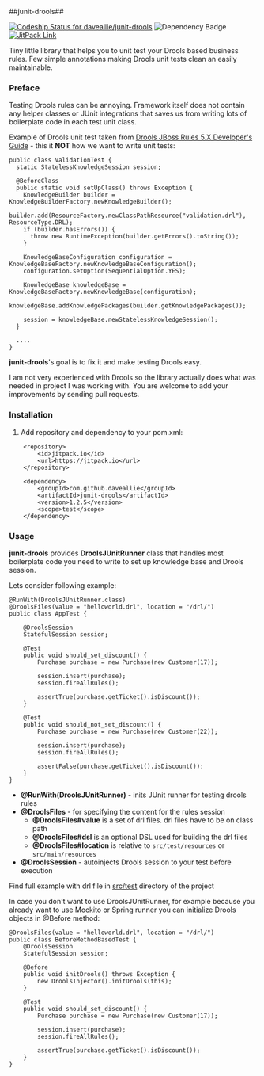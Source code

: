 ##junit-drools##

[![Codeship Status for daveallie/junit-drools](https://img.shields.io/codeship/46577080-0c5e-0133-fbe0-46840019e268/master.svg)](https://codeship.com/projects/91062) ![Dependency Badge](https://www.versioneye.com/user/projects/55a3c7bc3239390018000717/badge.svg?style=flat) [![JitPack Link](https://img.shields.io/github/tag/daveallie/junit-drools.svg?label=JitPack)](https://jitpack.io/#daveallie/junit-drools/1.1.0)

Tiny little library that helps you to unit test your Drools based business rules. Few simple annotations making Drools unit tests clean an easily maintainable.


### Preface ###

Testing Drools rules can be annoying. Framework itself does not contain any helper classes or JUnit integrations that saves us from writing lots of boilerplate code in each test unit class.

Example of Drools unit test taken from [Drools JBoss Rules 5.X Developer's Guide](https://code.google.com/p/droolsbook) - this it **NOT** how we want to write unit tests:

    public class ValidationTest {
      static StatelessKnowledgeSession session;

      @BeforeClass
      public static void setUpClass() throws Exception {
        KnowledgeBuilder builder = KnowledgeBuilderFactory.newKnowledgeBuilder();
        builder.add(ResourceFactory.newClassPathResource("validation.drl"), ResourceType.DRL);
        if (builder.hasErrors()) {
          throw new RuntimeException(builder.getErrors().toString());
        }

        KnowledgeBaseConfiguration configuration = KnowledgeBaseFactory.newKnowledgeBaseConfiguration();
        configuration.setOption(SequentialOption.YES);

        KnowledgeBase knowledgeBase = KnowledgeBaseFactory.newKnowledgeBase(configuration);
        knowledgeBase.addKnowledgePackages(builder.getKnowledgePackages());

        session = knowledgeBase.newStatelessKnowledgeSession();
      }

      ....
    }


**junit-drools**'s goal is to fix it and make testing Drools easy.

I am not very experienced with Drools so the library actually does what was needed in project I was working with. You are welcome to add your improvements by sending pull requests.

### Installation ###

1. Add repository and dependency to your pom.xml:

```
    <repository>
        <id>jitpack.io</id>
        <url>https://jitpack.io</url>
    </repository>
```

```
    <dependency>
        <groupId>com.github.daveallie</groupId>
        <artifactId>junit-drools</artifactId>
        <version>1.2.5</version>
        <scope>test</scope>
    </dependency>
```

### Usage ###

**junit-drools** provides **DroolsJUnitRunner** class that handles most boilerplate code you need to write to set up knowledge base and Drools session.

Lets consider following example:

    @RunWith(DroolsJUnitRunner.class)
    @DroolsFiles(value = "helloworld.drl", location = "/drl/")
    public class AppTest {

        @DroolsSession
        StatefulSession session;

        @Test
        public void should_set_discount() {
            Purchase purchase = new Purchase(new Customer(17));

            session.insert(purchase);
            session.fireAllRules();

            assertTrue(purchase.getTicket().isDiscount());
        }

        @Test
        public void should_not_set_discount() {
            Purchase purchase = new Purchase(new Customer(22));

            session.insert(purchase);
            session.fireAllRules();

            assertFalse(purchase.getTicket().isDiscount());
        }
    }

- **@RunWith(DroolsJUnitRunner)** - inits JUnit runner for testing drools rules
- **@DroolsFiles** - for specifying the content for the rules session
  - **@DroolsFiles#value** is a set of drl files. drl files have to be on class path
  - **@DroolsFiles#dsl** is an optional DSL used for building the drl files
  - **@DroolsFiles#location** is relative to ```src/test/resources``` or ```src/main/resources```
- **@DroolsSession** - autoinjects Drools session to your test before execution

Find full example with drl file in [src/test](https://github.com/maciejwalkowiak/junit-drools/tree/master/src/test) directory of the project

In case you don't want to use DroolsJUnitRunner, for example because you already want to use Mockito or Spring runner you can initialize Drools objects in @Before method:

    @DroolsFiles(value = "helloworld.drl", location = "/drl/")
    public class BeforeMethodBasedTest {
        @DroolsSession
        StatefulSession session;

        @Before
        public void initDrools() throws Exception {
            new DroolsInjector().initDrools(this);
        }

        @Test
        public void should_set_discount() {
            Purchase purchase = new Purchase(new Customer(17));

            session.insert(purchase);
            session.fireAllRules();

            assertTrue(purchase.getTicket().isDiscount());
        }
    }
